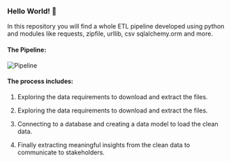 ### Hello World! 🧰

In this repository you will find a whole ETL pipeline developed using python and modules like requests, zipfile, urllib, csv sqlalchemy.orm and more.


#### The Pipeline:


![Pipeline](http://drive.google.com/uc?export=view&id=1Uf_u5iYLVTWrCKGld3T5M_DTpa41tQnX)

#### The process includes:

1) Exploring the data requirements to download and extract the files.

2) Exploring the data requirements to download and extract the files.

3) Connecting to a database and creating a data model to load the clean data.

4) Finally extracting meaningful insights from the clean data to communicate to stakeholders.

